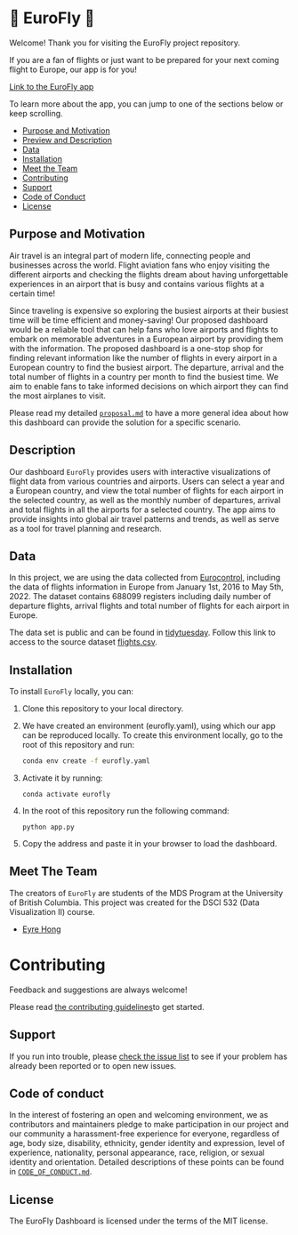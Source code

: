 # 🛫️ EuroFly 🛬️

Welcome! Thank you for visiting the EuroFly project repository.

If you are a fan of flights or just want to be prepared for your next coming flight to Europe, our app is for you! 

[Link to the EuroFly app]()

To learn more about the app, you can jump to one of the sections below or keep scrolling.

* [Purpose and Motivation](#purpose-and-motivation)
* [Preview and Description](#dashboard-preview-and-description)
* [Data](#data)
* [Installation](#installation)
* [Meet the Team](#meet-the-team)
* [Contributing](#contributing)
* [Support](#support)
* [Code of Conduct](#code-of-conduct)
* [License](#license)

## Purpose and Motivation

Air travel is an integral part of modern life, connecting people and businesses across the world. Flight aviation fans who enjoy visiting the different airports and checking the flights dream about having unforgettable experiences in an airport that is busy and contains various flights at a certain time! 

Since traveling is expensive so exploring the busiest airports at their busiest time will be time efficient and money-saving! Our proposed dashboard would be a reliable tool that can help fans who love airports and flights to embark on memorable adventures in a European airport by providing them with the information. The proposed dashboard is a one-stop shop for finding relevant information like the number of flights in every airport in a European country to find the busiest airport. The departure, arrival and the total number of flights in a country per month to find the busiest time. We aim to enable fans to take informed decisions on which airport they can find the most airplanes to visit.

Please read my detailed [`proposal.md`](https://github.com/eyrexh/EuroFly/blob/main/docs/proposal.md) to have a more general idea about how this dashboard can provide the solution for a specific scenario.

## Description

Our dashboard `EuroFly` provides users with interactive visualizations of flight data from various countries and airports. Users can select a year and a European country, and view the total number of flights for each airport in the selected country, as well as the monthly number of departures, arrival and total flights in all the airports for a selected country. The app aims to provide insights into global air travel patterns and trends, as well as serve as a tool for travel planning and research.

## Data

In this project, we are using the data collected from [Eurocontrol](https://ansperformance.eu/data/), including the data of flights information in Europe from January 1st, 2016 to May 5th, 2022. The dataset contains 688099 registers including daily number of departure flights, arrival flights and total number of flights for each airport in Europe.

The data set is public and can be found in [tidytuesday](https://github.com/rfordatascience/tidytuesday/tree/master/data/2022/2022-07-12). Follow this link to access to the source dataset [flights.csv](https://github.com/rfordatascience/tidytuesday/blob/master/data/2022/2022-07-12/flights.csv).

## Installation

To install `EuroFly` locally, you can:

1.  Clone this repository to your local directory.

2.  We have created an environment (eurofly.yaml), using which our app can be reproduced locally. To create this environment locally, go to the root of this repository and run:

    ``` bash
    conda env create -f eurofly.yaml
    ```

3.  Activate it by running:

        conda activate eurofly

4.  In the root of this repository run the following command:

        python app.py

5.  Copy the address and paste it in your browser to load the dashboard.

## Meet The Team

The creators of `EuroFly` are students of the MDS Program at the University of British Columbia. This project was created for the DSCI 532 (Data Visualization II) course. 

* [Eyre Hong](https://github.com/eyrexh)

# Contributing

Feedback and suggestions are always welcome! 

Please read [the contributing guidelines](https://github.com/eyrexh/EuroFly/blob/main/CONTRIBUTING.md)to get started.

## Support

If you run into trouble, please [check the issue
list](https://github.com/eyrexh/EuroFly/issues) to see
if your problem has already been reported or to open new issues.

## Code of conduct

In the interest of fostering an open and welcoming environment, we as contributors and maintainers pledge to make participation in our project and our community a harassment-free experience for everyone, regardless of age, body size, disability, ethnicity, gender identity and expression, level of experience, nationality, personal appearance, race, religion, or sexual identity and orientation. Detailed descriptions
of these points can be found in [`CODE_OF_CONDUCT.md`](https://github.com/eyrexh/EuroFly/blob/main/CODE_OF_CONDUCT.md).

## License
The EuroFly Dashboard is licensed under the terms of the MIT license.